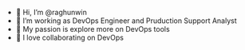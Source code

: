 - 👋 Hi, I’m @raghunwin
- 👀 I’m working as DevOps Engineer and Pruduction Support Analyst
- 🌱 My passion is explore more on  DevOps tools
- 💞️ I love collaborating on DevOps


<!---
raghunwin/raghunwin is a ✨ special ✨ repository because its `README.md` (this file) appears on your GitHub profile.
You can click the Preview link to take a look at your changes.
--->
